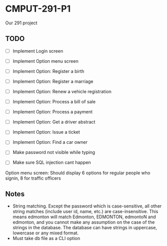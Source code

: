 # CMPUT-291-P1

Our 291 project

## TODO
-[ ] Implement Login screen
-[ ] Implement Option menu screen
-[ ] Implement Option: Register a birth
-[ ] Implement Option: Register a marriage
-[ ] Implement Option: Renew a vehicle registration
-[ ] Implement Option: Process a bill of sale
-[ ] Implement Option: Process a payment
-[ ] Implement Option: Get a driver abstract
-[ ] Implement Option: Issue a ticket
-[ ] Implement Option: Find a car owner
-[ ] Make password not visible while typing
-[ ] Make sure SQL injection cant happen


Option menu screen:
Should display 6 options for regular people who signin, 8 for traffic officers

## Notes
- String matching. Except the password which is case-sensitive, all other string matches (include user id, name, etc.) are case-insensitive. This means edmonton will match Edmonton, EDMONTON, edmontoN and edmonton, and you cannot make any assumption on the case of the strings in the database. The database can have strings in uppercase, lowercase or any mixed format.
- Must take db file as a CLI option
